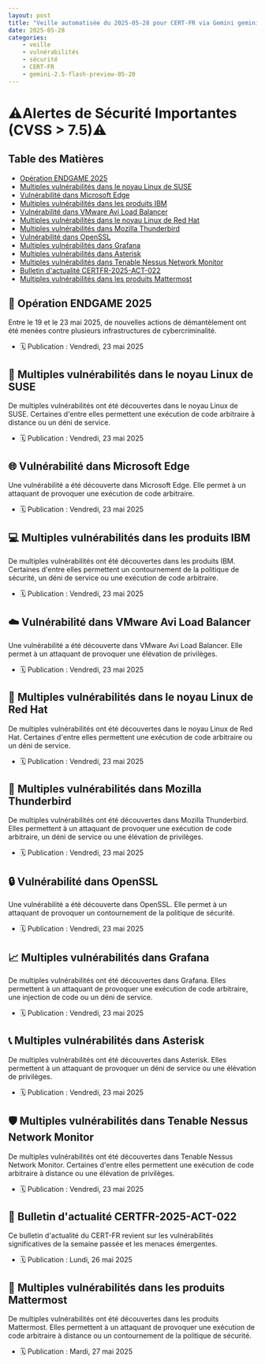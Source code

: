 ```yaml
---
layout: post
title: "Veille automatisée du 2025-05-28 pour CERT-FR via Gemini gemini-2.5-flash-preview-05-20"
date: 2025-05-28
categories:
    - veille
    - vulnérabilités
    - sécurité
    - CERT-FR
    - gemini-2.5-flash-preview-05-20
---
```

# ⚠️Alertes de Sécurité Importantes (CVSS > 7.5)⚠️

## Table des Matières
*   [Opération ENDGAME 2025](https://www.cert.ssi.gouv.fr/cti/CERTFR-2025-CTI-008/)
*   [Multiples vulnérabilités dans le noyau Linux de SUSE](https://www.cert.ssi.gouv.fr/avis/CERTFR-2025-AVI-0449/)
*   [Vulnérabilité dans Microsoft Edge](https://www.cert.ssi.gouv.fr/avis/CERTFR-2025-AVI-0451/)
*   [Multiples vulnérabilités dans les produits IBM](https://www.cert.ssi.gouv.fr/avis/CERTFR-2025-AVI-0452/)
*   [Vulnérabilité dans VMware Avi Load Balancer](https://www.cert.ssi.gouv.fr/avis/CERTFR-2025-AVI-0443/)
*   [Multiples vulnérabilités dans le noyau Linux de Red Hat](https://www.cert.ssi.gouv.fr/avis/CERTFR-2025-AVI-0450/)
*   [Multiples vulnérabilités dans Mozilla Thunderbird](https://www.cert.ssi.gouv.fr/avis/CERTFR-2025-AVI-0445/)
*   [Vulnérabilité dans OpenSSL](https://www.cert.ssi.gouv.fr/avis/CERTFR-2025-AVI-0444/)
*   [Multiples vulnérabilités dans Grafana](https://www.cert.ssi.gouv.fr/avis/CERTFR-2025-AVI-0447/)
*   [Multiples vulnérabilités dans Asterisk](https://www.cert.ssi.gouv.fr/avis/CERTFR-2025-AVI-0446/)
*   [Multiples vulnérabilités dans Tenable Nessus Network Monitor](https://www.cert.ssi.gouv.fr/avis/CERTFR-2025-AVI-0448/)
*   [Bulletin d'actualité CERTFR-2025-ACT-022](https://www.cert.ssi.gouv.fr/actualite/CERTFR-2025-ACT-022/)
*   [Multiples vulnérabilités dans les produits Mattermost](https://www.cert.ssi.gouv.fr/avis/CERTFR-2025-AVI-0453/)

## 🚨 Opération ENDGAME 2025
Entre le 19 et le 23 mai 2025, de nouvelles actions de démantèlement ont été menées contre plusieurs infrastructures de cybercriminalité.
*   🗓️ Publication : Vendredi, 23 mai 2025

## 🐧 Multiples vulnérabilités dans le noyau Linux de SUSE
De multiples vulnérabilités ont été découvertes dans le noyau Linux de SUSE. Certaines d'entre elles permettent une exécution de code arbitraire à distance ou un déni de service.
*   🗓️ Publication : Vendredi, 23 mai 2025

## 🌐 Vulnérabilité dans Microsoft Edge
Une vulnérabilité a été découverte dans Microsoft Edge. Elle permet à un attaquant de provoquer une exécution de code arbitraire.
*   🗓️ Publication : Vendredi, 23 mai 2025

## 💻 Multiples vulnérabilités dans les produits IBM
De multiples vulnérabilités ont été découvertes dans les produits IBM. Certaines d'entre elles permettent un contournement de la politique de sécurité, un déni de service ou une exécution de code arbitraire.
*   🗓️ Publication : Vendredi, 23 mai 2025

## ☁️ Vulnérabilité dans VMware Avi Load Balancer
Une vulnérabilité a été découverte dans VMware Avi Load Balancer. Elle permet à un attaquant de provoquer une élévation de privilèges.
*   🗓️ Publication : Vendredi, 23 mai 2025

## 🐧 Multiples vulnérabilités dans le noyau Linux de Red Hat
De multiples vulnérabilités ont été découvertes dans le noyau Linux de Red Hat. Certaines d'entre elles permettent une exécution de code arbitraire ou un déni de service.
*   🗓️ Publication : Vendredi, 23 mai 2025

## 🦊 Multiples vulnérabilités dans Mozilla Thunderbird
De multiples vulnérabilités ont été découvertes dans Mozilla Thunderbird. Elles permettent à un attaquant de provoquer une exécution de code arbitraire, un déni de service ou une élévation de privilèges.
*   🗓️ Publication : Vendredi, 23 mai 2025

## 🔒 Vulnérabilité dans OpenSSL
Une vulnérabilité a été découverte dans OpenSSL. Elle permet à un attaquant de provoquer un contournement de la politique de sécurité.
*   🗓️ Publication : Vendredi, 23 mai 2025

## 📈 Multiples vulnérabilités dans Grafana
De multiples vulnérabilités ont été découvertes dans Grafana. Elles permettent à un attaquant de provoquer une exécution de code arbitraire, une injection de code ou un déni de service.
*   🗓️ Publication : Vendredi, 23 mai 2025

## 📞 Multiples vulnérabilités dans Asterisk
De multiples vulnérabilités ont été découvertes dans Asterisk. Elles permettent à un attaquant de provoquer un déni de service ou une élévation de privilèges.
*   🗓️ Publication : Vendredi, 23 mai 2025

## 🛡️ Multiples vulnérabilités dans Tenable Nessus Network Monitor
De multiples vulnérabilités ont été découvertes dans Tenable Nessus Network Monitor. Certaines d'entre elles permettent une exécution de code arbitraire à distance ou une élévation de privilèges.
*   🗓️ Publication : Vendredi, 23 mai 2025

## 📰 Bulletin d'actualité CERTFR-2025-ACT-022
Ce bulletin d'actualité du CERT-FR revient sur les vulnérabilités significatives de la semaine passée et les menaces émergentes.
*   🗓️ Publication : Lundi, 26 mai 2025

## 💬 Multiples vulnérabilités dans les produits Mattermost
De multiples vulnérabilités ont été découvertes dans les produits Mattermost. Elles permettent à un attaquant de provoquer une exécution de code arbitraire à distance ou un contournement de la politique de sécurité.
*   🗓️ Publication : Mardi, 27 mai 2025